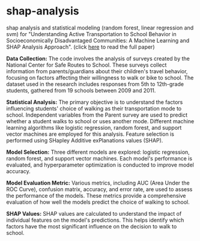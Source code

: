 # shap-analysis
shap analysis and statistical modeling (random forest, linear regression and svm) for "Understanding Active Transportation to School Behavior in Socioeconomically Disadvantaged Communities: A Machine Learning and SHAP Analysis Approach". (click [here](https://www.mdpi.com/2071-1050/16/1/48) to read the full paper)

**Data Collection:** The code involves the analysis of surveys created by the National Center for Safe Routes to School. These surveys collect information from parents/guardians about their children's travel behavior, focusing on factors affecting their willingness to walk or bike to school. The dataset used in the research includes responses from 5th to 12th-grade students, gathered from 19 schools between 2009 and 2011.

**Statistical Analysis:** The primary objective is to understand the factors influencing students' choice of walking as their transportation mode to school. Independent variables from the Parent survey are used to predict whether a student walks to school or uses another mode. Different machine learning algorithms like logistic regression, random forest, and support vector machines are employed for this analysis. Feature selection is performed using SHapley Additive exPlanations values (SHAP).

**Model Selection:** Three different models are explored: logistic regression, random forest, and support vector machines. Each model's performance is evaluated, and hyperparameter optimization is conducted to improve model accuracy.

**Model Evaluation Metric:**  Various metrics, including AUC (Area Under the ROC Curve), confusion matrix, accuracy, and error rate, are used to assess the performance of the models. These metrics provide a comprehensive evaluation of how well the models predict the choice of walking to school.

**SHAP Values:**  SHAP values are calculated to understand the impact of individual features on the model's predictions. This helps identify which factors have the most significant influence on the decision to walk to school.

